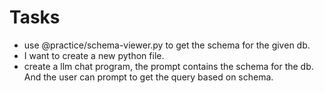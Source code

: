 # Tasks

- use @practice/schema-viewer.py to get the schema for the given db. 
- I want to create a new python file.
- create a llm chat program, the prompt contains the schema for the db. And the user can prompt to get the query based on schema.
